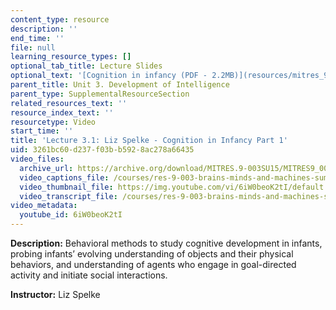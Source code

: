 ```yaml
---
content_type: resource
description: ''
end_time: ''
file: null
learning_resource_types: []
optional_tab_title: Lecture Slides
optional_text: '[Cognition in infancy (PDF - 2.2MB)](resources/mitres_9_003sum15_lec3-1)'
parent_title: Unit 3. Development of Intelligence
parent_type: SupplementalResourceSection
related_resources_text: ''
resource_index_text: ''
resourcetype: Video
start_time: ''
title: 'Lecture 3.1: Liz Spelke - Cognition in Infancy Part 1'
uid: 3261bc60-d237-f03b-b592-8ac278a66435
video_files:
  archive_url: https://archive.org/download/MITRES.9-003SU15/MITRES9_003SU15_Lecture_3-1_300k.mp4
  video_captions_file: /courses/res-9-003-brains-minds-and-machines-summer-course-summer-2015/f2482cc7a71b52a788af13b74afe6161_6iW0beoK2tI.vtt
  video_thumbnail_file: https://img.youtube.com/vi/6iW0beoK2tI/default.jpg
  video_transcript_file: /courses/res-9-003-brains-minds-and-machines-summer-course-summer-2015/1d8a999b6e134bb039b4efd050e193bd_6iW0beoK2tI.pdf
video_metadata:
  youtube_id: 6iW0beoK2tI
---
```


**Description:** Behavioral methods to study cognitive development in infants, probing infants’ evolving understanding of objects and their physical behaviors, and understanding of agents who engage in goal-directed activity and initiate social interactions.

**Instructor:** Liz Spelke